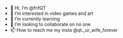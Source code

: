 - 👋 Hi, I’m @fnfQT
- 👀 I’m interested in video games and art
- 🌱 I’m currently learning 
- 💞️ I’m looking to collaborate on no one
- 📫 How to reach me my insta @qt._ur_wife_forever

<!---
fnfQT/fnfQT is a ✨ special ✨ repository because its `README.md` (this file) appears on your GitHub profile.
You can click the Preview link to take a look at your changes.
--->

